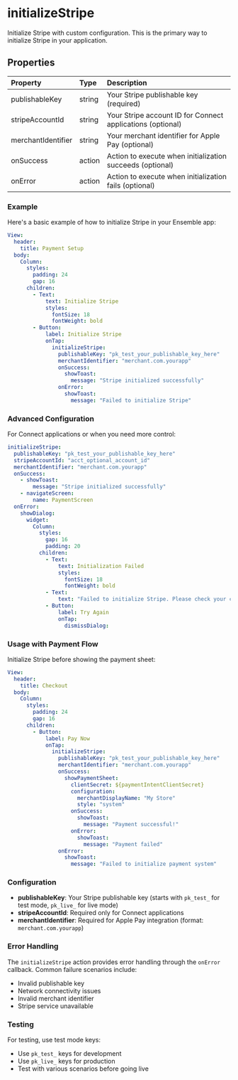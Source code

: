 # initializeStripe

Initialize Stripe with custom configuration. This is the primary way to initialize Stripe in your application.

## Properties

| Property           | Type   | Description                                                                              |
| :----------------- | :----- | :--------------------------------------------------------------------------------------- |
| publishableKey     | string | Your Stripe publishable key (required)                                                   |
| stripeAccountId    | string | Your Stripe account ID for Connect applications (optional)                               |
| merchantIdentifier | string | Your merchant identifier for Apple Pay (optional)                                         |
| onSuccess          | action | Action to execute when initialization succeeds (optional)                                 |
| onError            | action | Action to execute when initialization fails (optional)                                    |

### Example

Here's a basic example of how to initialize Stripe in your Ensemble app:

```yaml
View:
  header:
    title: Payment Setup
  body:
    Column:
      styles:
        padding: 24
        gap: 16
      children:
        - Text:
            text: Initialize Stripe
            styles:
              fontSize: 18
              fontWeight: bold
        - Button:
            label: Initialize Stripe
            onTap:
              initializeStripe:
                publishableKey: "pk_test_your_publishable_key_here"
                merchantIdentifier: "merchant.com.yourapp"
                onSuccess:
                  showToast:
                    message: "Stripe initialized successfully"
                onError:
                  showToast:
                    message: "Failed to initialize Stripe"
```

### Advanced Configuration

For Connect applications or when you need more control:

```yaml
initializeStripe:
  publishableKey: "pk_test_your_publishable_key_here"
  stripeAccountId: "acct_optional_account_id"
  merchantIdentifier: "merchant.com.yourapp"
  onSuccess:
    - showToast:
        message: "Stripe initialized successfully"
    - navigateScreen:
        name: PaymentScreen
  onError:
    showDialog:
      widget:
        Column:
          styles:
            gap: 16
            padding: 20
          children:
            - Text:
                text: Initialization Failed
                styles:
                  fontSize: 18
                  fontWeight: bold
            - Text:
                text: "Failed to initialize Stripe. Please check your configuration and try again."
            - Button:
                label: Try Again
                onTap: 
                  dismissDialog:
```

### Usage with Payment Flow

Initialize Stripe before showing the payment sheet:

```yaml
View:
  header:
    title: Checkout
  body:
    Column:
      styles:
        padding: 24
        gap: 16
      children:
        - Button:
            label: Pay Now
            onTap:
              initializeStripe:
                publishableKey: "pk_test_your_publishable_key_here"
                merchantIdentifier: "merchant.com.yourapp"
                onSuccess:
                  showPaymentSheet:
                    clientSecret: ${paymentIntentClientSecret}
                    configuration:
                      merchantDisplayName: "My Store"
                      style: "system"
                    onSuccess:
                      showToast:
                        message: "Payment successful!"
                    onError:
                      showToast:
                        message: "Payment failed"
                onError:
                  showToast:
                    message: "Failed to initialize payment system"
```

### Configuration

- **publishableKey**: Your Stripe publishable key (starts with `pk_test_` for test mode, `pk_live_` for live mode)
- **stripeAccountId**: Required only for Connect applications
- **merchantIdentifier**: Required for Apple Pay integration (format: `merchant.com.yourapp`)

### Error Handling

The `initializeStripe` action provides error handling through the `onError` callback. Common failure scenarios include:

- Invalid publishable key
- Network connectivity issues
- Invalid merchant identifier
- Stripe service unavailable

### Testing

For testing, use test mode keys:

- Use `pk_test_` keys for development
- Use `pk_live_` keys for production
- Test with various scenarios before going live 